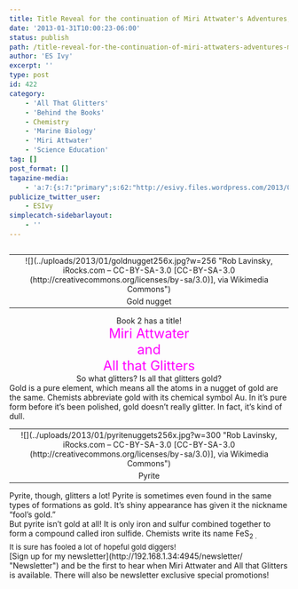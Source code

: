 ```yaml
---
title: Title Reveal for the continuation of Miri Attwater's Adventures, Miri Attwater and All that Glitters
date: '2013-01-31T10:00:23-06:00'
status: publish
path: /title-reveal-for-the-continuation-of-miri-attwaters-adventures-miri-attwater-and-all-that-glitters
author: 'ES Ivy'
excerpt: ''
type: post
id: 422
category:
    - 'All That Glitters'
    - 'Behind the Books'
    - Chemistry
    - 'Marine Biology'
    - 'Miri Attwater'
    - 'Science Education'
tag: []
post_format: []
tagazine-media:
    - 'a:7:{s:7:"primary";s:62:"http://esivy.files.wordpress.com/2013/01/pyritenuggets256x.jpg";s:6:"images";a:2:{s:59:"http://esivy.files.wordpress.com/2013/01/goldnugget256x.jpg";a:6:{s:8:"file_url";s:59:"http://esivy.files.wordpress.com/2013/01/goldnugget256x.jpg";s:5:"width";i:256;s:6:"height";i:265;s:4:"type";s:5:"image";s:4:"area";i:67840;s:9:"file_path";b:0;}s:62:"http://esivy.files.wordpress.com/2013/01/pyritenuggets256x.jpg";a:6:{s:8:"file_url";s:62:"http://esivy.files.wordpress.com/2013/01/pyritenuggets256x.jpg";s:5:"width";i:400;s:6:"height";i:364;s:4:"type";s:5:"image";s:4:"area";i:145600;s:9:"file_path";b:0;}}s:6:"videos";a:0:{}s:11:"image_count";i:2;s:6:"author";i:37195739;s:7:"blog_id";s:8:"40536089";s:9:"mod_stamp";s:19:"2013-01-31 16:28:55";}'
publicize_twitter_user:
    - ESIvy
simplecatch-sidebarlayout:
    - ''
---
```

<table cellpadding="0" cellspacing="0" class="tr-caption-container" style="float: left; margin-right: 1em; text-align: left;"><tbody><tr><td style="text-align: center;">![](../uploads/2013/01/goldnugget256x.jpg?w=256 "Rob Lavinsky, iRocks.com – CC-BY-SA-3.0 [CC-BY-SA-3.0 (http://creativecommons.org/licenses/by-sa/3.0)], via Wikimedia Commons")</td></tr><tr><td class="tr-caption" style="text-align: center;">Gold nugget</td></tr></tbody></table>

<div style="text-align: center;"><span id="goog_153329430"></span><span id="goog_153329431"></span>Book 2 has a title!</div><div style="text-align: center;"><span style="color: magenta;"><span style="font-size: x-large;">Miri Attwater </span></span></div><div style="text-align: center;"><span style="color: magenta;"><span style="font-size: x-large;">and </span></span></div><div style="text-align: center;"><span style="color: magenta;"><span style="font-size: x-large;">All that Glitters</span></span></div><div style="text-align: center;">So what glitters? Is all that glitters gold?</div><div class="separator" style="clear: both; text-align: center;"></div><div style="text-align: center;"></div><div style="text-align: left;"> Gold is a pure element, which means all the atoms in a nugget of gold are the same. Chemists abbreviate gold with its chemical symbol Au. In it’s pure form before it’s been polished, gold doesn’t really glitter. In fact, it’s kind of dull.</div><div style="text-align: left;"></div><div style="text-align: left;"></div><div style="text-align: left;"></div><table cellpadding="0" cellspacing="0" class="tr-caption-container" style="float: right; margin-left: 1em; text-align: right;"><tbody><tr><td style="text-align: center;">![](../uploads/2013/01/pyritenuggets256x.jpg?w=300 "Rob Lavinsky, iRocks.com – CC-BY-SA-3.0 [CC-BY-SA-3.0 (http://creativecommons.org/licenses/by-sa/3.0)], via Wikimedia Commons")</td></tr><tr><td class="tr-caption" style="text-align: center;">Pyrite</td></tr></tbody></table>

<div style="text-align: left;"></div><div style="text-align: left;"></div><div style="text-align: left;"></div><div style="text-align: left;"> Pyrite, though, glitters a lot! Pyrite is sometimes even found in the same types of formations as gold. It’s shiny appearance has given it the nickname “fool’s gold.”</div><div style="text-align: left;"></div><div style="text-align: left;"> But pyrite isn’t gold at all! It is only iron and sulfur combined together to form a compound called iron sulfide. Chemists write its name FeS<sub>2 .</sub></div><div style="text-align: left;"><sub> </sub></div><div style="text-align: left;"><sub><span style="font-size: small;"><span style="font-size: small;"> It</span> is sure has fooled a lot of ho<span style="font-size: small;">peful gold diggers<span style="font-size: small;">!</span></span></span></sub></div>[Sign up for my newsletter](http://192.168.1.34:4945/newsletter/ "Newsletter") and be the first to hear when Miri Attwater and All that Glitters is available. There will also be newsletter exclusive special promotions!